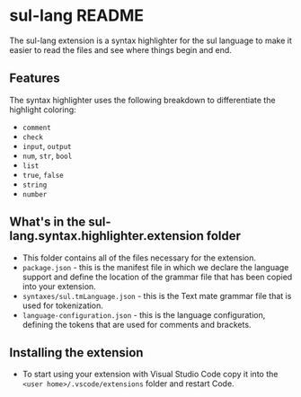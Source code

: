 # sul-lang README

The sul-lang extension is a syntax highlighter for the sul language to make it easier to read the files and see where things begin and end.


## Features

The syntax highlighter uses the following breakdown to differentiate the highlight coloring:
* `comment`
* `check`
* `input`, `output`
* `num`, `str`, `bool`
* `list`
* `true`, `false`
* `string`
* `number`


## What's in the sul-lang.syntax.highlighter.extension folder

* This folder contains all of the files necessary for the extension.
* `package.json` - this is the manifest file in which we declare the language support and define the location of the grammar file that has been copied into your extension.
* `syntaxes/sul.tmLanguage.json` - this is the Text mate grammar file that is used for tokenization.
* `language-configuration.json` - this is the language configuration, defining the tokens that are used for comments and brackets.

## Installing the extension

* To start using your extension with Visual Studio Code copy it into the `<user home>/.vscode/extensions` folder and restart Code.